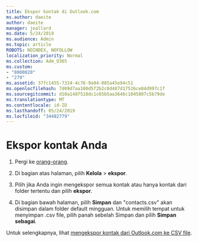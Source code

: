 ```yaml
---
title: Ekspor kontak di Outlook.com
ms.author: daeite
author: daeite
manager: joallard
ms.date: 5/24/2019
ms.audience: Admin
ms.topic: article
ROBOTS: NOINDEX, NOFOLLOW
localization_priority: Normal
ms.collection: Adm_O365
ms.custom:
- "8000020"
- "279"
ms.assetid: 37fc1455-7324-4c76-9a94-085a45e94c51
ms.openlocfilehash: 7d09d7aa100d5f2b2c0d487d17526ce84d997c1f
ms.sourcegitcommit: d10a148f518dc1c65b5aa3646c1045807c5b79de
ms.translationtype: MT
ms.contentlocale: id-ID
ms.lasthandoff: 05/24/2019
ms.locfileid: "34482779"
---
```

# <a name="export-your-contacts"></a>Ekspor kontak Anda

1. Pergi ke [orang-orang](https://outlook.live.com/people/).

2. Di bagian atas halaman, pilih **Kelola** \> **ekspor**.

3. Pilih jika Anda ingin mengekspor semua kontak atau hanya kontak dari folder tertentu dan pilih **ekspor**.

4. Di bagian bawah halaman, pilih **Simpan** dan "contacts.csv" akan disimpan dalam folder default mingguan. Untuk memilih tempat untuk menyimpan .csv file, pilih panah sebelah Simpan dan pilih **Simpan sebagai**.

Untuk selengkapnya, lihat [mengekspor kontak dari Outlook.com ke CSV file](https://go.microsoft.com/fwlink/p/?linkid=873137).
